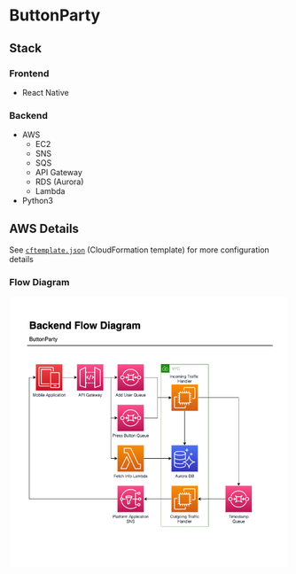 # ButtonParty

## Stack
### Frontend
 - React Native
### Backend
 - AWS
   - EC2
   - SNS
   - SQS
   - API Gateway
   - RDS (Aurora)
   - Lambda
 - Python3

## AWS Details
See [`cftemplate.json`](https://github.com/bnidevs/ButtonParty/blob/main/cftemplate.json) (CloudFormation template) for more configuration details

### Flow Diagram
![](https://github.com/bnidevs/ButtonParty/blob/documentation/docs/backend-flowchart.png?raw=true)
